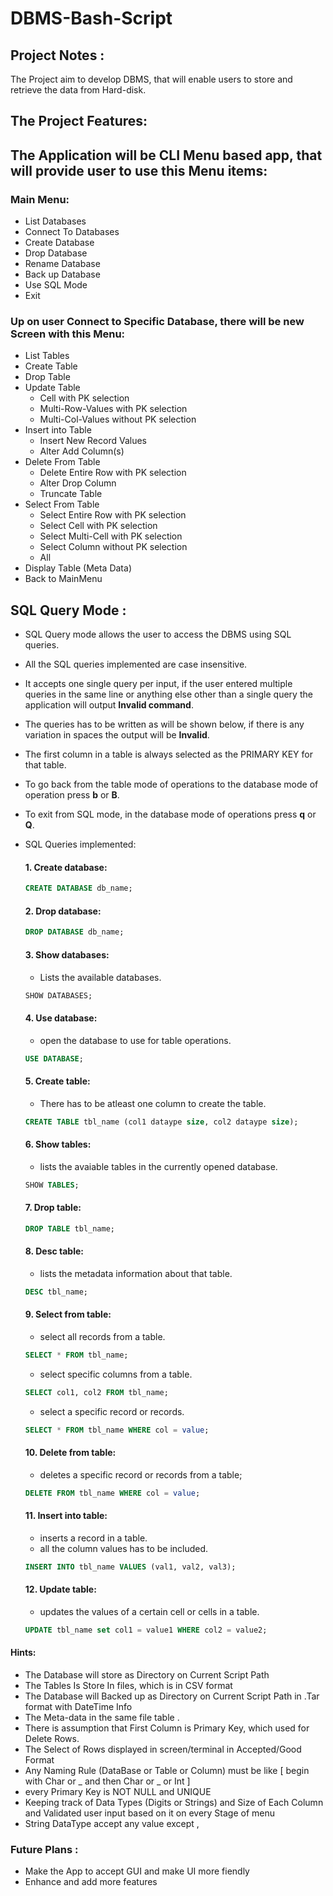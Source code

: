 # DBMS-Bash-Script

## Project Notes : 

The Project aim to develop DBMS, that will enable users to store and retrieve the data from Hard-disk.

## The Project Features:
## The Application will be CLI Menu based app, that will provide user to use this Menu items:
### Main Menu:
- List Databases
- Connect To Databases
- Create Database
- Drop Database
- Rename Database
- Back up Database
- Use SQL Mode
- Exit 

### Up on user Connect to Specific Database, there will be new Screen with this Menu: 
- List Tables
- Create Table  
- Drop Table 
- Update Table 
  - Cell with PK selection
  - Multi-Row-Values with PK selection
  - Multi-Col-Values without PK selection
- Insert into Table 
  - Insert New Record Values 
  - Alter Add Column(s)
- Delete From Table  
  - Delete Entire Row with PK selection
  - Alter Drop Column
  - Truncate Table
- Select From Table
  - Select Entire Row with PK selection
  - Select Cell with PK selection
  - Select Multi-Cell with PK selection
  - Select Column without PK selection
  - All
- Display Table (Meta Data)
- Back to MainMenu 

## SQL Query Mode : 
- SQL Query mode allows the user to access the DBMS using SQL queries.
- All the SQL queries implemented are case insensitive.
- It accepts one single query per input, if the user entered multiple queries in the same line or anything else other than a single query the application will output **Invalid command**.
- The queries has to be written as will be shown below, if there is any variation in spaces the output will be **Invalid**.
- The first column in a table is always selected as the PRIMARY KEY for that table.
- To go back from the table mode of operations to the database mode of operation press **b** or **B**.
- To exit from SQL mode, in the database mode of operations press **q** or **Q**.
- SQL Queries implemented:

   #### **1. Create database:**
    ``` sql
    CREATE DATABASE db_name;
    ```
  #### **2. Drop database:**
    ``` sql
    DROP DATABASE db_name;
    ```
  #### **3. Show databases:**
  - Lists the available databases.
   ``` sql
   SHOW DATABASES;
   ```
  #### **4. Use database:**
  - open the database to use for table operations.
  ``` sql
  USE DATABASE;
  ```
  #### **5. Create table:**
  - There has to be atleast one column to create the table.
  ``` sql
  CREATE TABLE tbl_name (col1 dataype size, col2 dataype size);
  ```
  #### **6. Show tables:**
  - lists the avaiable tables in the currently opened database.
  ``` sql
  SHOW TABLES;
  ```
  #### **7. Drop table:**
  ``` sql
  DROP TABLE tbl_name;
  ```
  #### **8. Desc table:**
  - lists the metadata information about that table.
  ``` sql
  DESC tbl_name;
  ```
  #### **9. Select from table:**
  - select all records from a table.
  ``` sql
  SELECT * FROM tbl_name;
  ```
  - select specific columns from a table.
  ``` sql
  SELECT col1, col2 FROM tbl_name;
  ```
  - select a specific record or records.
  ``` sql
  SELECT * FROM tbl_name WHERE col = value;
  ```
  #### **10. Delete from table:**
  - deletes a specific record or records from a table;
  ``` sql
  DELETE FROM tbl_name WHERE col = value;
  ```
  #### **11. Insert into table:**
  - inserts a record in a table.
  - all the column values has to be included.
  ``` sql
  INSERT INTO tbl_name VALUES (val1, val2, val3);
  ```
  #### **12. Update table:**
  - updates the values of a certain cell or cells in a table.
  ``` sql
  UPDATE tbl_name set col1 = value1 WHERE col2 = value2;
  ```




####  Hints:
- The Database will store as Directory on Current Script Path 
- The Tables Is Store In files, which is in CSV format 
- The Database will Backed up as Directory on Current Script Path in .Tar format with DateTime Info 
- The Meta-data in the same file table .
- There is assumption that First Column is Primary Key, which used for Delete Rows.
- The Select of Rows displayed in screen/terminal in Accepted/Good Format
- Any Naming Rule (DataBase or Table or Column) must be like [ begin with Char or _ and then Char or _ or Int   ]
- every Primary Key is NOT NULL and UNIQUE
- Keeping track of Data Types (Digits or Strings) and Size of Each Column and Validated user input based on it on every Stage of menu 
- String DataType accept any value except ,  



### Future Plans :
- Make the App to accept GUI and make UI more fiendly 
- Enhance and add more features
